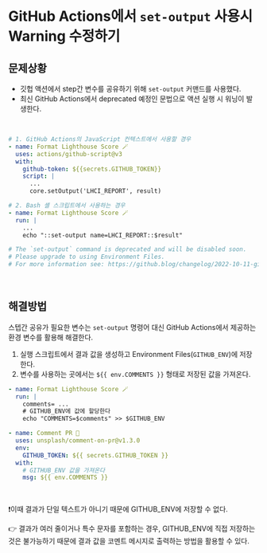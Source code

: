 # GitHub Actions에서 `set-output` 사용시 Warning 수정하기

## 문제상황

- 깃헙 액션에서 step간 변수를 공유하기 위해 `set-output` 커맨드를 사용했다.
- 최신 GitHub Actions에서 deprecated 예정인 문법으로 액션 실행 시 워닝이 발생한다.

<br/>

```yaml
# 1. GitHub Actions의 JavaScript 컨텍스트에서 사용할 경우
- name: Format Lighthouse Score 🪄
  uses: actions/github-script@v3
  with:
    github-token: ${{secrets.GITHUB_TOKEN}}
    script: |
      ... 
      core.setOutput('LHCI_REPORT', result)

# 2. Bash 셸 스크립트에서 사용하는 경우
- name: Format Lighthouse Score 🪄
  run: |
    ...
    echo "::set-output name=LHCI_REPORT::$result"

# The `set-output` command is deprecated and will be disabled soon.
# Please upgrade to using Environment Files.
# For more information see: https://github.blog/changelog/2022-10-11-github-actions-deprecating-save-state-and-set-output-commands/

```

<br/>

## 해결방법

스텝간 공유가 필요한 변수는 `set-output` 명령어 대신 GitHub Actions에서 제공하는 환경 변수를 활용해 해결한다.

1. 실행 스크립트에서 결과 값을 생성하고 Environment Files(`GITHUB_ENV`)에 저장한다.
2. 변수를 사용하는 곳에서는 `${{ env.COMMENTS }}` 형태로 저장된 값을 가져온다.

```yaml
- name: Format Lighthouse Score 🪄
  run: |
    comments= ...
    # GITHUB_ENV에 값에 할당한다  
    echo "COMMENTS=$comments" >> $GITHUB_ENV

- name: Comment PR 🔖
  uses: unsplash/comment-on-pr@v1.3.0
  env:
    GITHUB_TOKEN: ${{ secrets.GITHUB_TOKEN }}
  with:
    # GITHUB_ENV 값을 가져온다
    msg: ${{ env.COMMENTS }}
```

<br/>

❗️이때 결과가 단일 텍스트가 아니기 때문에 GITHUB_ENV에 저장할 수 없다.

👉 결과가 여러 줄이거나 특수 문자를 포함하는 경우, GITHUB_ENV에 직접 저장하는 것은 불가능하기 때문에 결과 값을 코멘트 메시지로 출력하는 방법을 활용할 수 있다.
